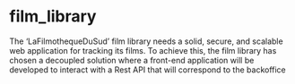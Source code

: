 # film_library
The ‘LaFilmothequeDuSud’ film library needs a solid, secure, and scalable web application for tracking its films. To achieve this, the film library has chosen a decoupled solution where a front-end application will be developed to interact with a Rest API that will correspond to the backoffice

